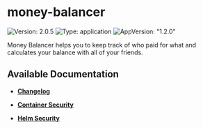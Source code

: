 # money-balancer

![Version: 2.0.5](https://img.shields.io/badge/Version-2.0.5-informational?style=flat-square) ![Type: application](https://img.shields.io/badge/Type-application-informational?style=flat-square) ![AppVersion: "1.2.0"](https://img.shields.io/badge/AppVersion-"1.2.0"-informational?style=flat-square)

Money Balancer helps you to keep track of who paid for what and calculates your balance with all of your friends.

## Available Documentation

- [**Changelog**](CHANGELOG)

- [**Container Security**](container-security)

- [**Helm Security**](helm-security)

